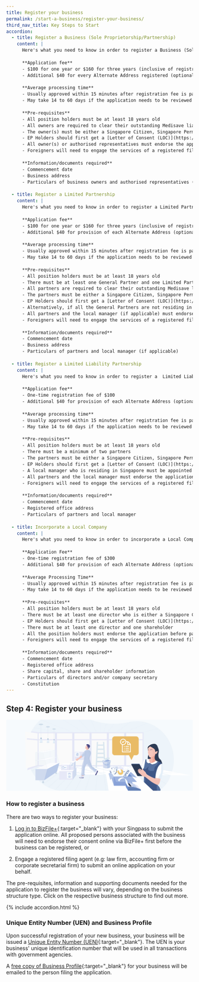 ```yaml
---
title: Register your business
permalink: /start-a-business/register-your-business/
third_nav_title: Key Steps to Start
accordion:
  - title: Register a Business (Sole Proprietorship/Partnership)
    content: |
      Here's what you need to know in order to register a Business (Sole Proprietorship/Partnership).

      **Application fee**
      - $100 for one year or $160 for three years (inclusive of registration and renewal fee)
      - Additional $40 for every Alternate Address registered (optional)

      **Average processing time**
      - Usually approved within 15 minutes after registration fee is paid
      - May take 14 to 60 days if the application needs to be reviewed by Referral Authorities

      **Pre-requisites**
      - All position holders must be at least 18 years old
      - All owners are required to clear their outstanding Medisave liabilities with CPF Board
      - The owner(s) must be either a Singapore Citizen, Singapore Permanent Resident or an EntrePass or Employment Pass (EP) Holder
      - EP Holders should first get a [Letter of Consent (LOC)](https://www.mom.gov.sg/passes-and-permits/employment-pass/taking-up-secondary-directorship){:target="_blank"} from the Ministry of Manpower
      - All owner(s) or authorised representatives must endorse the application before payment can be made
      - Foreigners will need to engage the services of a registered filing agent (e.g. a law firm, accounting firm or corporate secretarial firm) to submit the online application on their behalf

      **Information/documents required**
      - Commencement date
      - Business address
      - Particulars of business owners and authorised representatives (if applicable)

  - title: Register a Limited Partnership
    content: |
      Here's what you need to know in order to register a Limited Partnership.

      **Application fee**
      - $100 for one year or $160 for three years (inclusive of registration and renewal fee)
      - Additional $40 for provision of each Alternate Address (optional)

      **Average processing time**
      - Usually approved within 15 minutes after registration fee is paid.
      - May take 14 to 60 days if the application needs to be reviewed by Referral Authorities

      **Pre-requisites**
      - All position holders must be at least 18 years old
      - There must be at least one General Partner and one Limited Partner
      - All partners are required to clear their outstanding Medisave liabilities with CPF Board
      - The partners must be either a Singapore Citizen, Singapore Permanent Resident or an EntrePass or Employment Pass (EP) Holder
      - EP Holders should first get a [Letter of Consent (LOC)](https://www.mom.gov.sg/passes-and-permits/employment-pass/taking-up-secondary-directorship){:target="_blank"} from the Ministry of Manpower
      - Alternatively, if all the General Partners are not residing in Singapore, a local manager must be appointed
      - All partners and the local manager (if applicable) must endorse the application before payment can be made
      - Foreigners will need to engage the services of a registered filing agent (e.g. a law firm, accounting firm or corporate secretarial firm) to submit the online application on their behalf

      **Information/documents required**
      - Commencement date
      - Business address
      - Particulars of partners and local manager (if applicable)

  - title: Register a Limited Liability Partnership
    content: |
      Here's what you need to know in order to register a  Limited Liability Partnership (LLP).

      **Application fee**
      - One-time registration fee of $100
      - Additional $40 for provision of each Alternate Address (optional)

      **Average processing time**
      - Usually approved within 15 minutes after registration fee is paid
      - May take 14 to 60 days if the application needs to be reviewed by Referral Authorities

      **Pre-requisites**
      - All position holders must be at least 18 years old
      - There must be a minimum of two partners
      - The partners must be either a Singapore Citizen, Singapore Permanent Resident or an EntrePass Holder or Employment Pass (EP) Holder
      - EP Holders should first get a [Letter of Consent (LOC)](https://www.mom.gov.sg/passes-and-permits/employment-pass/taking-up-secondary-directorship){:target="_blank"} from the Ministry of Manpower
      - A local manager who is residing in Singapore must be appointed
      - All partners and the local manager must endorse the application before payment can be made
      - Foreigners will need to engage the services of a registered filing agent (e.g. a law firm, accounting firm or corporate secretarial firm) to submit the online application on their behalf

      **Information/documents required**
      - Commencement date
      - Registered office address
      - Particulars of partners and local manager

  - title: Incorporate a Local Company
    content: |
      Here's what you need to know in order to incorporate a Local Company.

      **Application Fee**
      - One-time registration fee of $300
      - Additional $40 for provision of each Alternate Address (optional)

      **Average Processing Time**
      - Usually approved within 15 minutes after registration fee is paid
      - May take 14 to 60 days if the application needs to be reviewed by Referral Authorities

      **Pre-requisites**
      - All position holders must be at least 18 years old
      - There must be at least one director who is either a Singapore Citizen, Singapore Permanent Resident or an EntrePass or Employment Pass (EP) Holder
      - EP Holders should first get a [Letter of Consent (LOC)](https://www.mom.gov.sg/passes-and-permits/employment-pass/taking-up-secondary-directorship){:target="_blank"} from the Ministry of Manpower
      - There must be at least one director and one shareholder
      - All the position holders must endorse the application before payment can be made
      - Foreigners will need to engage the services of a registered filing agent (e.g. a law firm, accounting firm or corporate secretarial firm) to submit the online application on their behalf

      **Information/documents required**
      - Commencement date
      - Registered office address
      - Share capital, share and shareholder information
      - Particulars of directors and/or company secretary
      - Constitution
---
```


## Step 4: Register your business

![Register Biz](/images/start/StartSJ_RegisterBusiness.jpg)

### How to register a business

There are two ways to register your business:

1. [Log in to BizFile+](https://www.bizfile.gov.sg/ngbbizfileinternet/faces/oracle/webcenter/portalapp/pages/BizfileHomepage.jspx#/){:target="\_blank"} with your Singpass to submit the application online. All proposed persons associated with the business will need to endorse their consent online via BizFile+ first before the business can be registered, or

2. Engage a registered filing agent (e.g: law firm, accounting firm or corporate secretarial firm) to submit an online application on your behalf.

The pre-requisites, information and supporting documents needed for the application to register the business will vary, depending on the business structure type. Click on the respective business structure to find out more.

{% include accordion.html %}

### Unique Entity Number (UEN) and Business Profile

Upon successful registration of your new business, your business will be issued a [Unique Entity Number (UEN)](https://www.uen.gov.sg/ueninternet/faces/pages/admin/aboutUEN.jspx){:target="\_blank"}. The UEN is your business' unique identification number that will be used in all transactions with government agencies.

A [free copy of Business Profile](https://www.acra.gov.sg/about-bizfile/updates-and-announcements/provision-of-free-business-profiles){:target="\_blank"} for your business will be emailed to the person filing the application.
